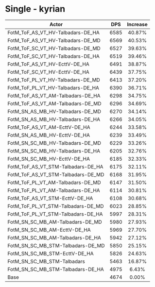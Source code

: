 # Single - kyrian
| Actor | DPS | Increase |
|---|:---:|:---:|
|FotM_ToF_AS_VT_HV-Talbadars-DE_HA|6585|40.87%|
|FotM_ToF_AS_VT_HV-Talbadars-DE_MD|6569|40.53%|
|FotM_ToF_SC_VT_HV-Talbadars-DE_MD|6527|39.63%|
|FotM_ToF_SC_VT_HV-Talbadars-DE_HA|6519|39.46%|
|FotM_ToF_AS_VT_HV-EcttV-DE_HA|6491|38.87%|
|FotM_ToF_SC_VT_HV-EcttV-DE_HA|6439|37.75%|
|FotM_ToF_PL_VT_HV-Talbadars-DE_MD|6413|37.20%|
|FotM_ToF_PL_VT_HV-Talbadars-DE_HA|6390|36.71%|
|FotM_ToF_AS_VT_AM-Talbadars-DE_HA|6298|34.75%|
|FotM_ToF_AS_VT_AM-Talbadars-DE_MD|6296|34.69%|
|FotM_SN_AS_MB_HV-Talbadars-DE_MD|6270|34.14%|
|FotM_SN_AS_MB_HV-Talbadars-DE_HA|6266|34.05%|
|FotM_ToF_AS_VT_AM-EcttV-DE_HA|6244|33.58%|
|FotM_SN_AS_MB_HV-EcttV-DE_HA|6239|33.49%|
|FotM_SN_SC_MB_HV-Talbadars-DE_MD|6229|33.26%|
|FotM_SN_SC_MB_HV-Talbadars-DE_HA|6205|32.76%|
|FotM_SN_SC_MB_HV-EcttV-DE_HA|6185|32.33%|
|FotM_ToF_AS_VT_STM-Talbadars-DE_HA|6175|32.11%|
|FotM_ToF_AS_VT_STM-Talbadars-DE_MD|6168|31.95%|
|FotM_ToF_PL_VT_AM-Talbadars-DE_MD|6147|31.50%|
|FotM_ToF_PL_VT_AM-Talbadars-DE_HA|6114|30.81%|
|FotM_ToF_AS_VT_STM-EcttV-DE_HA|6108|30.68%|
|FotM_ToF_PL_VT_STM-Talbadars-DE_MD|6023|28.85%|
|FotM_ToF_PL_VT_STM-Talbadars-DE_HA|5997|28.31%|
|FotM_SN_SC_MB_AM-Talbadars-DE_MD|5980|27.93%|
|FotM_SN_SC_MB_AM-EcttV-DE_HA|5969|27.70%|
|FotM_SN_SC_MB_AM-Talbadars-DE_HA|5942|27.12%|
|FotM_SN_SC_MB_STM-Talbadars-DE_MD|5850|25.15%|
|FotM_SN_SC_MB_STM-EcttV-DE_HA|5826|24.63%|
|FotM_SN_SC_MB_STM-Talbadars|5463|16.87%|
|FotM_SN_SC_MB_STM-Talbadars-DE_HA|4975|6.43%|
|Base|4674|0.00%|
